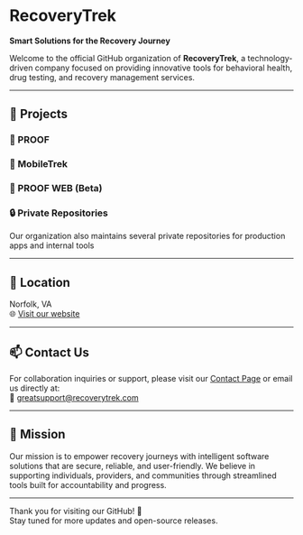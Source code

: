 # RecoveryTrek

**Smart Solutions for the Recovery Journey**

Welcome to the official GitHub organization of **RecoveryTrek**, a technology-driven company focused on providing innovative tools for behavioral health, drug testing, and recovery management services.

---

## 🚀 Projects

### 🔹 PROOF

### 🔹 MobileTrek

### 🔹 PROOF WEB (Beta)

### 🔒 Private Repositories
Our organization also maintains several private repositories for production apps and internal tools

---

## 📍 Location
Norfolk, VA  
🌐 [Visit our website](https://www.recoverytrek.com)


---

## 📫 Contact Us
For collaboration inquiries or support, please visit our [Contact Page](https://recoverytrek.com/about-us/contact-us/) or email us directly at:  
📧 greatsupport@recoverytrek.com

---

## 🧩 Mission
Our mission is to empower recovery journeys with intelligent software solutions that are secure, reliable, and user-friendly. We believe in supporting individuals, providers, and communities through streamlined tools built for accountability and progress.

---

Thank you for visiting our GitHub! 🙌  
Stay tuned for more updates and open-source releases.
